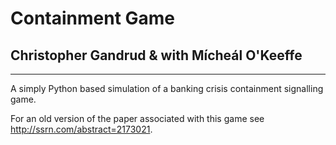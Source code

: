 # Containment Game
## Christopher Gandrud & with Mícheál O'Keeffe

---

A simply Python based simulation of a banking crisis containment signalling game.

For an old version of the paper associated with this game see <http://ssrn.com/abstract=2173021>.